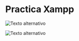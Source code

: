 # Practica Xampp

![Texto alternativo](bae_alejandroPerez/trim1/ud1/tareas/Tarea1_2/Instalacion2.png)

![Texto alternativo](bae_alejandroPerez/trim1/ud1/tareas/Tarea1_2/Instalacion1.jpg "Título alternativo")
